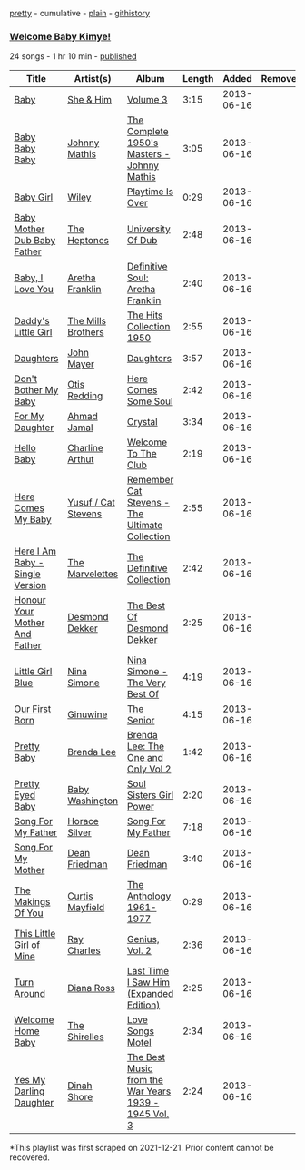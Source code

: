 [pretty](/playlists/pretty/5zpAWvvDe0Q8TXjrgInIke.md) - cumulative - [plain](/playlists/plain/5zpAWvvDe0Q8TXjrgInIke) - [githistory](https://github.githistory.xyz/mackorone/spotify-playlist-archive/blob/main/playlists/plain/5zpAWvvDe0Q8TXjrgInIke)

### [Welcome Baby Kimye!](https://open.spotify.com/playlist/5zpAWvvDe0Q8TXjrgInIke)

> 

24 songs - 1 hr 10 min - [published](https://open.spotify.com/playlist/52AGGaJ0poT58U9JPPKu8c)

| Title | Artist(s) | Album | Length | Added | Removed |
|---|---|---|---|---|---|
| [Baby](https://open.spotify.com/track/0iTrbNlIQj7Kfk1ytfMopY) | [She & Him](https://open.spotify.com/artist/3CIRif6ZAedT7kZSPvj2A4) | [Volume 3](https://open.spotify.com/album/30W17Ol4QWQpvID7OCQUpQ) | 3:15 | 2013-06-16 |  |
| [Baby Baby Baby](https://open.spotify.com/track/1Ut95lm6Ydl5cxN1ExamOi) | [Johnny Mathis](https://open.spotify.com/artist/21LGsW7bziR4Ledx7WZ1Wf) | [The Complete 1950's Masters \- Johnny Mathis](https://open.spotify.com/album/2kA1tewN9dZxnniJ3x5NG7) | 3:05 | 2013-06-16 |  |
| [Baby Girl](https://open.spotify.com/track/7KSKBd07ewDUmjVng2WaMb) | [Wiley](https://open.spotify.com/artist/7k9T7lZlHjRAM1bb0r9Rm3) | [Playtime Is Over](https://open.spotify.com/album/1Bzb6tlpnxrEwajQDM361B) | 0:29 | 2013-06-16 |  |
| [Baby Mother Dub Baby Father](https://open.spotify.com/track/2mrmgXflEWXhpny9Aey5ON) | [The Heptones](https://open.spotify.com/artist/6b5Hxvp7SWlJY5uUrRlzx4) | [University Of Dub](https://open.spotify.com/album/6a1NvUYX6m9WZzatF5rHJn) | 2:48 | 2013-06-16 |  |
| [Baby, I Love You](https://open.spotify.com/track/4CqfNNLTAO99k4vBBQRxZM) | [Aretha Franklin](https://open.spotify.com/artist/7nwUJBm0HE4ZxD3f5cy5ok) | [Definitive Soul: Aretha Franklin](https://open.spotify.com/album/2TQwwjsqs7dsHWkzcTa36n) | 2:40 | 2013-06-16 |  |
| [Daddy's Little Girl](https://open.spotify.com/track/3DFRNxC3kROOKNT18i15Br) | [The Mills Brothers](https://open.spotify.com/artist/5v8bwWRbu7AI3YFhzoM6Ha) | [The Hits Collection 1950](https://open.spotify.com/album/7GJLy632Hq1obJWb0SCZNu) | 2:55 | 2013-06-16 |  |
| [Daughters](https://open.spotify.com/track/6J3PYJ5mpscGmSFF6ANYDQ) | [John Mayer](https://open.spotify.com/artist/0hEurMDQu99nJRq8pTxO14) | [Daughters](https://open.spotify.com/album/1kf0hXvUKd4qkKGrWBws7q) | 3:57 | 2013-06-16 |  |
| [Don't Bother My Baby](https://open.spotify.com/track/4ZSMFQdH3b2vUOflJZN4FN) | [Otis Redding](https://open.spotify.com/artist/60df5JBRRPcnSpsIMxxwQm) | [Here Comes Some Soul](https://open.spotify.com/album/3GrarAd02NV54IzaeXUqZ5) | 2:42 | 2013-06-16 |  |
| [For My Daughter](https://open.spotify.com/track/7pGLavUHD7BZaQ9rAvFJLT) | [Ahmad Jamal](https://open.spotify.com/artist/6gc6oo3u2f7SqTd4mhe81O) | [Crystal](https://open.spotify.com/album/61tuvxkgsvrsRQmoMSu6YA) | 3:34 | 2013-06-16 |  |
| [Hello Baby](https://open.spotify.com/track/29soU0GjgicnX2kUuizCaZ) | [Charline Arthut](https://open.spotify.com/artist/35Xb66eML4saVZGUQVqs65) | [Welcome To The Club](https://open.spotify.com/album/4zSQEYT3CDwjzMlumuQtaH) | 2:19 | 2013-06-16 |  |
| [Here Comes My Baby](https://open.spotify.com/track/54wnWbPaS3cjnPxyOY8k3X) | [Yusuf / Cat Stevens](https://open.spotify.com/artist/08F3Y3SctIlsOEmKd6dnH8) | [Remember Cat Stevens \- The Ultimate Collection](https://open.spotify.com/album/2BVH7dygkxsraF9EmdNT6P) | 2:55 | 2013-06-16 |  |
| [Here I Am Baby \- Single Version](https://open.spotify.com/track/7yNW1YQWPi8xPjH0adH1W0) | [The Marvelettes](https://open.spotify.com/artist/0MponVSpW81oLvJZ53vYZH) | [The Definitive Collection](https://open.spotify.com/album/1pjFUrcV77wbRBNpTRMlRc) | 2:42 | 2013-06-16 |  |
| [Honour Your Mother And Father](https://open.spotify.com/track/2dS6HIF1ZDalGObFT4WLuq) | [Desmond Dekker](https://open.spotify.com/artist/1FcB6xMihhP9Hb6AdGVbWe) | [The Best Of Desmond Dekker](https://open.spotify.com/album/7GVnMeMjoSbZAIe5U02UOL) | 2:25 | 2013-06-16 |  |
| [Little Girl Blue](https://open.spotify.com/track/0cK82o50GO2XpyvaglBBWc) | [Nina Simone](https://open.spotify.com/artist/7G1GBhoKtEPnP86X2PvEYO) | [Nina Simone \- The Very Best Of](https://open.spotify.com/album/2HwQNLQBZNvOf55mJeKDvC) | 4:19 | 2013-06-16 |  |
| [Our First Born](https://open.spotify.com/track/2ivb7FUrnoArK0v1JvqwYA) | [Ginuwine](https://open.spotify.com/artist/7r8RF1tN2A4CiGEplkp1oP) | [The Senior](https://open.spotify.com/album/3t4OgAvvOzvXw8D2NHUeDR) | 4:15 | 2013-06-16 |  |
| [Pretty Baby](https://open.spotify.com/track/64yve9ERakVLgli46iyz5P) | [Brenda Lee](https://open.spotify.com/artist/4cPHsZM98sKzmV26wlwD2W) | [Brenda Lee: The One and Only Vol 2](https://open.spotify.com/album/5GZoQnjVRx0fmllwJ1Kqy3) | 1:42 | 2013-06-16 |  |
| [Pretty Eyed Baby](https://open.spotify.com/track/1iNjyEYPmxA3JF17OzmLHs) | [Baby Washington](https://open.spotify.com/artist/29afta7TiMlvY1fkgaFJcH) | [Soul Sisters Girl Power](https://open.spotify.com/album/1GFNuRo7Cit3U18XCaYLPA) | 2:20 | 2013-06-16 |  |
| [Song For My Father](https://open.spotify.com/track/1CDBaGlisZlOJzvx88lL8A) | [Horace Silver](https://open.spotify.com/artist/5ZATfKurLqflrBhv2FLht5) | [Song For My Father](https://open.spotify.com/album/4LEnATSqKeANOJ0mLUAuCE) | 7:18 | 2013-06-16 |  |
| [Song For My Mother](https://open.spotify.com/track/2wvsTOieorWSAKEFto2fn8) | [Dean Friedman](https://open.spotify.com/artist/4IT7iUyEDGX4pJDo6CfFRB) | [Dean Friedman](https://open.spotify.com/album/6jOJARNCHTbV9dSNtOEPBJ) | 3:40 | 2013-06-16 |  |
| [The Makings Of You](https://open.spotify.com/track/3H9Xxl4vitt2XgzZLrDyDB) | [Curtis Mayfield](https://open.spotify.com/artist/2AV6XDIs32ofIJhkkDevjm) | [The Anthology 1961\-1977](https://open.spotify.com/album/0qvxVXv3xnLJT4iUDATxVk) | 0:29 | 2013-06-16 |  |
| [This Little Girl of Mine](https://open.spotify.com/track/1lHnGHEMoV31piUsLyM3mn) | [Ray Charles](https://open.spotify.com/artist/1eYhYunlNJlDoQhtYBvPsi) | [Genius, Vol\. 2](https://open.spotify.com/album/3h9CC5eXsKd3Q2ym9upTVn) | 2:36 | 2013-06-16 |  |
| [Turn Around](https://open.spotify.com/track/04e8lZDwgyiC3a4SYb8RdQ) | [Diana Ross](https://open.spotify.com/artist/3MdG05syQeRYPPcClLaUGl) | [Last Time I Saw Him \(Expanded Edition\)](https://open.spotify.com/album/25b5PnuHsPiZqZj6gp6ye2) | 2:25 | 2013-06-16 |  |
| [Welcome Home Baby](https://open.spotify.com/track/0BqWWdLU59kmovPnddlJSn) | [The Shirelles](https://open.spotify.com/artist/0x83OBqixqdCHnStP5VMcn) | [Love Songs Motel](https://open.spotify.com/album/2UkH469B1d70HFVlJYgPp5) | 2:34 | 2013-06-16 |  |
| [Yes My Darling Daughter](https://open.spotify.com/track/4nC1OvUy6chDtxHYDNnag0) | [Dinah Shore](https://open.spotify.com/artist/73xrrv4ZrlpLi1q0Q34wiK) | [The Best Music from the War Years 1939 \- 1945 Vol\. 3](https://open.spotify.com/album/5l8H5TG5CdBc2btNm3IgqF) | 2:24 | 2013-06-16 |  |

\*This playlist was first scraped on 2021-12-21. Prior content cannot be recovered.
